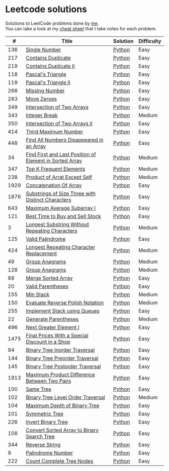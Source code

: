 # Leetcode solutions

Solutions to LeetCode problems done by [me](https://leetcode.com/CheesyFrappe/).<br>
You can take a look at my [cheat sheet](https://docs.google.com/spreadsheets/d/1ynFoTR0QUidBiOjPXEDPs7hjLxxoR8kRZ3GejIKJf7E/edit?usp=sharing) that I take notes for each problem.

| # | Title | Solution | Difficulty |
|---| ----- | -------- | ---------- |
|136|[Single Number](https://leetcode.com/problems/single-number/) | [Python](./python3/array/singleNumber.py)|Easy|
|217|[Contains Duplicate](https://leetcode.com/problems/contains-duplicate/) | [Python](./python3/array/containsDuplicate.py)|Easy|
|219|[Contains Duplicate II](https://leetcode.com/problems/contains-duplicate-ii/) | [Python](./python3/array/containsDuplicateII.py)|Easy|
|118|[Pascal's Triangle](https://leetcode.com/problems/pascals-triangle/) | [Python](./python3/array/pascalsTriangle.py)|Easy|
|119|[Pascal's Triangle II](https://leetcode.com/problems/pascals-triangle-ii/) | [Python](./python3/array/pascalsTriangleII.py)|Easy|
|268|[Missing Number](https://leetcode.com/problems/missing-number/) | [Python](./python3/array/missingNumber.py)|Easy|
|283|[Move Zeroes](https://leetcode.com/problems/move-zeroes/) | [Python](./python3/array/moveZeroes.py)|Easy|
|349|[Intersection of Two Arrays](https://leetcode.com/problems/intersection-of-two-arrays/) | [Python](./python3/array/intersectionOfTwoArrays.py)|Easy|
|343|[Integer Break](https://leetcode.com/problems/integer-break/) | [Python](./python3/dynamic%20programming/integerBreak.py)|Medium|
|350|[Intersection of Two Arrays II](https://leetcode.com/problems/intersection-of-two-arrays-ii/) | [Python](./python3/array/intersectionOfTwoArraysII.py)|Easy|
|414|[Third Maximum Number](https://leetcode.com/problems/third-maximum-number/) | [Python](./python3/array/thirdMaximumNumber.py)|Easy|
|448|[Find All Numbers Disappeared in an Array](https://leetcode.com/problems/find-all-numbers-disappeared-in-an-array/) | [Python](./python3/array/findAllNumbersDisappearedInArray.py)|Easy|
|34|[Find First and Last Position of Element in Sorted Array](https://leetcode.com/problems/find-first-and-last-position-of-element-in-sorted-array/) | [Python](./python3/array/findFirstAndLastPosition.py)|Medium|
|347|[Top K Frequent Elements](https://leetcode.com/problems/top-k-frequent-elements/) | [Python](./python3/array/topKFrequentElements.py)|Medium|
|238|[Product of Arrat Except Self](https://leetcode.com/problems/product-of-array-except-self/) | [Python](./python3/array/productOfArrayExceptSelf.py)|Medium|
|1929|[Concatenation Of Array](https://leetcode.com/problems/concatenation-of-array/) | [Python](./python3/array/concatenationOfArray.py)|Easy|
|1876|[Substrings of Size Three with Distinct Characters](https://leetcode.com/problems/substrings-of-size-three-with-distinct-characters/) | [Python](./python3/array/substringsOfSizeThree.py)|Easy|
|643|[Maximum Average Subarray I](https://leetcode.com/problems/maximum-average-subarray-i/) | [Python](./python3/array/maximumAverageSubarrayI.py)|Easy|
|121|[Best Time to Buy and Sell Stock](https://leetcode.com/problems/best-time-to-buy-and-sell-stock/) | [Python](./python3/array/bestTimeToBuyAndSellStock.py)|Easy|
|3|[Longest Substring Without Repeating Characters](https://leetcode.com/problems/longest-substring-without-repeating-characters) | [Python](./python3/sliding%20window/longestSubstringWithoutRepeatingChars.py)|Medium|
|125|[Valid Palindrome](https://leetcode.com/problems/valid-palindrome) | [Python](./python3/two%20pointers/validPalindrome.py)|Easy|
|424|[Longest Repeating Character Replacement](https://leetcode.com/problems/longest-repeating-character-replacement) | [Python](./python3/sliding%20window/longestRepeatingCharReplacement.py)|Medium|
|49|[Group Anagrams](https://leetcode.com/problems/group-anagrams) | [Python](./python3/hash%20map/groupAnagrams.py)|Medium|
|128|[Group Anagrams](https://leetcode.com/problems/longest-consecutive-sequence) | [Python](./python3/array/longestConsecutiveSequence.py)|Medium| 
|88|[Merge Sorted Array](https://leetcode.com/problems/merge-sorted-array) | [Python](./python3/array/mergeSortedArray.py)|Easy| 
|20|[Valid Parentheses](https://leetcode.com/problems/valid-parentheses) | [Python](./python3/stack/validParentheses.py)|Easy| 
|155|[Min Stack](https://leetcode.com/problems/min-stack) | [Python](./python3/stack/minStack.py)|Medium| 
|150|[Evaluate Reverse Polish Notation](https://leetcode.com/problems/evaluate-reverse-polish-notation) | [Python](./python3/stack/evalRPN.py)|Medium| 
|255|[Implement Stack using Queues](https://leetcode.com/problems/implement-stack-using-queues) | [Python](./python3/stack/implementStackUsingQueues.py)|Easy| 
|22|[Generate Parentheses](https://leetcode.com/problems/generate-parentheses) | [Python](./python3/stack/generateParentheses.py)|Medium| 
|496|[Next Greater Element I](https://leetcode.com/problems/next-greater-element-i) | [Python](./python3/stack/nextGreaterElementI.py)|Easy|  
|1475|[Final Prices With a Special Discount in a Shop](https://leetcode.com/problems/final-prices-with-a-special-discount-in-a-shop) | [Python](./python3/stack/FinalPricesWithDiscount.py)|Easy|  
|94|[Binary Tree Inorder Traversal](https://leetcode.com/problems/binary-tree-inorder-traversal) | [Python](./python3/tree/inorderTraversal.py)|Easy|  
|144|[Binary Tree Preorder Traversal](https://leetcode.com/problems/binary-tree-preorder-traversal) | [Python](./python3/tree/preorderTraversal.py)|Easy|  
|145|[Binary Tree Postorder Traversal](https://leetcode.com/problems/binary-tree-postorder-traversal) | [Python](./python3/tree/postorderTraversal.py)|Easy|  
|1913|[Maximum Product Difference Between Two Pairs](https://leetcode.com/problems/maximum-product-difference-between-two-pairs) | [Python](./python3/array/maxProductDifference.py)|Easy|  
|100|[Same Tree](https://leetcode.com/problems/same-tree) | [Python](./python3/tree/sameTree.py)|Easy|  
|102|[Binary Tree Level Order Traversal](https://leetcode.com/problems/binary-tree-level-order-traversal) | [Python](./python3/tree/levelOrderTraversal.py)|Medium|  
|104|[Maximum Depth of Binary Tree](https://leetcode.com/problems/maximum-depth-of-binary-tree) | [Python](./python3/tree/maxDepthofBinaryTree.py)|Easy|  
|101|[Symmetric Tree](https://leetcode.com/problems/symmetric-tree) | [Python](./python3/tree/symmetricTree.py)|Easy|  
|226|[Invert Binary Tree](https://leetcode.com/problems/invert-binary-tree) | [Python](./python3/tree/invertBinaryTree.py)|Easy|  
|108|[Convert Sorted Array to Binary Search Tree](https://leetcode.com/problems/convert-sorted-array-to-binary-search-tree) | [Python](./python3/tree/convertSortedArrToTree.py)|Easy|  
|344|[Reverse String](https://leetcode.com/problems/reverse-string) | [Python](./python3/string/reverseString.py)|Easy| 
|9|[Palindrome Number](https://leetcode.com/problems/palindrome-number) | [Python](./python3/math/palindromeNumber.py)|Easy| 
|222|[Count Complete Tree Nodes](https://leetcode.com/problems/count-complete-tree-nodes) | [Python](./python3/tree/countCompleteTreeNodes.py)|Easy| 